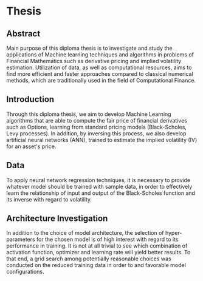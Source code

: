 # Thesis
## Abstract

Main purpose of this diploma thesis is to investigate and study the applications of
Machine learning techniques and algorithms in problems of Financial Mathematics such
as derivative pricing and implied volatility estimation. Utilization of data, as well as
computational resources, aims to find more efficient and faster approaches compared to
classical numerical methods, which are traditionally used in the field of Computational
Finance.

## Introduction

Through this diploma thesis, we aim to develop Machine Learning algorithms that are able to compute the fair price of financial derivatives such as Options, learning from standard pricing models (Black-Scholes, Levy processes). In addition, by inversing this process, we also develop artificial neural networks (ANN), trained to estimate the implied volatility (IV) for an asset's price.

## Data
To apply neural network regression techniques, it is necessary to provide
whatever model should be trained with sample data, in order to effectively
learn the relationship of input and output of the Black-Scholes function and
its inverse with regard to volatility.


## Architecture Investigation
In addition to the choice of model architecture, the selection of hyper-parameters
for the chosen model is of high interest with regard to its performance in training.
It is not at all trivial to see which combination of  activation function, optimizer 
and learning rate will yield better results. 
To that end, a grid search among potentially reasonable choices was conducted
on the reduced training data in order to and favorable model configurations.
